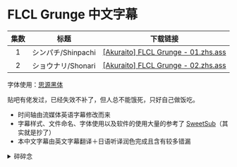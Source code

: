 # FLCL Grunge 中文字幕

| 集数 | 标题 | 下载链接 |
| :--: | :--: | :--: |
| 1 | シンパチ/Shinpachi | [[Akuraito] FLCL Grunge - 01.zhs.ass](https://raw.githubusercontent.com/akuraito/CSFFG/main/%5BAkuraito%5D%20FLCL%20Grunge%20-%2001.zhs.ass) |
| 2 | ショウナリ/Shonari | [[Akuraito] FLCL Grunge - 02.zhs.ass](https://raw.githubusercontent.com/akuraito/CSFFG/main/%5BAkuraito%5D%20FLCL%20Grunge%20-%2002.zhs.ass) |

字体使用：[思源黑体](https://github.com/adobe-fonts/source-han-sans/releases/download/2.004R/SourceHanSans.ttc.zip)

贴吧有佬发过，已经失效不补了，但人总不能饿死，只好自己做饭吃。

- 时间轴由流媒体英语字幕修改而来
- 字幕样式、文件命名、字体使用以及软件的使用大量的参考了 [SweetSub](https://github.com/SweetSub/SweetSub/)（其实就是抄了）
- 本中文字幕由英文字幕翻译＋日语听译润色完成且含有较多错漏

<details>
<summary>碎碎念</summary>

第一次做字幕才发现原来是这么复杂的工作，当然这与我的三脚猫日语水平和堪堪及格的英语和语文能力有关，发出来的本意是想嫖一个不嫌弃的校对。我也深知一个不及格的翻译会让观众对作品形成错误的认识，因此，在使用本字幕的过程中还请不要全信，若发现错误，务必在 issue 告知或发送 PR，求求你们了！

主要的问题有：

- 人名、地名、物体名、团体名的翻译
- 使用了大量的意译
- 同一词汇的大量重复

主要原因是：

- 日语除了最基础的百来个词之外，既听不懂也拼不来
- 语文能力和语言素养较低

对了，GitHub 也同样是新手

还请多多担待

</details>